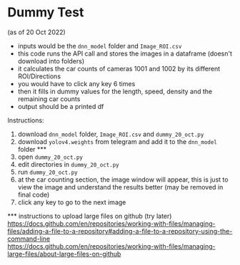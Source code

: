 # Dummy Test
(as of 20 Oct 2022) </br>

- inputs would be the `dnn_model` folder and `Image_ROI.csv` </br>
- this code runs the API call and stores the images in a dataframe (doesn't download into folders) </br>
- it calculates the car counts of cameras 1001 and 1002 by its different ROI/Directions </br>
- you would have to click any key 6 times  </br>
- then it fills in dummy values for the length, speed, density and the remaining car counts </br>
- output should be a printed df </br>

Instructions: </br>
1. download `dnn_model` folder, `Image_ROI.csv` and `dummy_20_oct.py` </br>
2. download `yolov4.weights` from telegram and add it to the `dnn_model` folder *** </br>
3. open `dummy_20_oct.py` </br>
4. edit directories in `dummy_20_oct.py` </br>
5. run `dummy_20_oct.py` </br>
6. at the car counting section, the image window will appear, this is just to view the image and understand the results better (may be removed in final code) </br>
7. click any key to go to the next image </br>


*** instructions to upload large files on github (try later) </br>
https://docs.github.com/en/repositories/working-with-files/managing-files/adding-a-file-to-a-repository#adding-a-file-to-a-repository-using-the-command-line </br>
https://docs.github.com/en/repositories/working-with-files/managing-large-files/about-large-files-on-github
